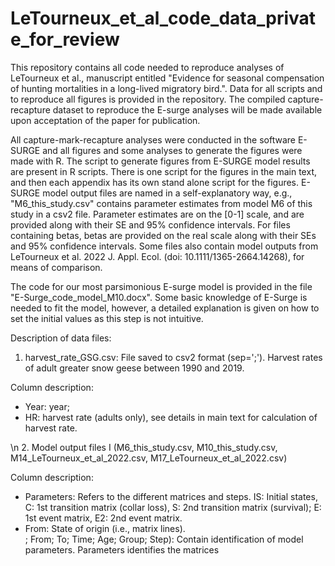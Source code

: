 # LeTourneux_et_al_code_data_private_for_review
This repository contains all code needed to reproduce analyses of LeTourneux et al., manuscript entitled "Evidence for seasonal compensation of hunting mortalities in a long-lived migratory bird.". Data for all scripts and to reproduce all figures is provided in the repository. The compiled capture-recapture dataset to reproduce the E-surge analyses will be made available upon acceptation of the paper for publication.

All capture-mark-recapture analyses were conducted in the software E-SURGE and all figures and some analyses to generate the figures were made with R. The script to generate figures from E-SURGE model results are present in R scripts. There is one script for the figures in the main text, and then each appendix has its own stand alone script for the figures. E-SURGE model output files are named in a self-explanatory way, e.g., "M6_this_study.csv" contains parameter estimates from model M6 of this study in a csv2 file. Parameter estimates are on the [0-1] scale, and are provided along with their SE and 95% confidence intervals. For files containing betas, betas are provided on the real scale along with their SEs and 95% confidence intervals. Some files also contain model outputs from LeTourneux et al. 2022 J. Appl. Ecol. (doi: 10.1111/1365-2664.14268), for means of comparison.

The code for our most parsimonious E-surge model is provided in the file "E-Surge_code_model_M10.docx". Some basic knowledge of E-Surge is needed to fit the model, however, a detailed explanation is given on how to set the initial values as this step is not intuitive.


Description of data files:

1. harvest_rate_GSG.csv: File saved to csv2 format (sep=';'). 
Harvest rates of adult greater snow geese between 1990 and 2019. 

Column description: 
 - Year: year;
 - HR: harvest rate (adults only), see details in main text for calculation of harvest rate.

\n
2. Model output files I (M6_this_study.csv, M10_this_study.csv, M14_LeTourneux_et_al_2022.csv, M17_LeTourneux_et_al_2022.csv)

Column description: 
 - Parameters: Refers to the different matrices and steps. IS: Initial states, C: 1st transition matrix (collar loss), S: 2nd transition matrix (survival); E: 1st event matrix, E2: 2nd event matrix.
 - From: State of origin (i.e., matrix lines).  
; From; To; Time; Age; Group; Step): Contain identification of model parameters. Parameters identifies the matrices 
